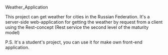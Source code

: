 Weather_Application

This project can get weather for cities in the Russian Federation.
It's a server-side web-application for getting the weather by request from a client using the Rest-concept (Rest service the second level of the maturity model)

P.S.
It's a student's project, you can use it for make own front-end application.
